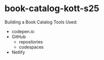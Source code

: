 # book-catalog-kott-s25
Building a Book Catalog
 Tools Used:
 * codepen.io
 * GitHub
    * repositories
    * codespaces
* Netlify